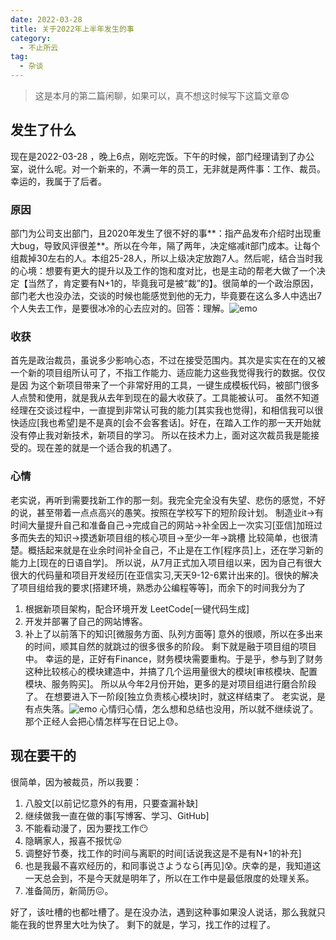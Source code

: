 ```yaml
---
date: 2022-03-28 
title: 关于2022年上半年发生的事
category: 
  - 不止所云
tag:
  - 杂谈
---
```

> 这是本月的第二篇闲聊，如果可以，真不想这时候写下这篇文章:fearful:

## 发生了什么
现在是2022-03-28 ，晚上6点，刚吃完饭。下午的时候，部门经理请到了办公室，说什么呢。对一个新来的，不满一年的员工，无非就是两件事：工作、裁员。
幸运的，我属于了后者。
### 原因
 部门为公司支出部门，且2020年发生了很不好的事**：指产品发布介绍时出现重大bug，导致风评很差**。所以在今年，隔了两年，决定缩减it部门成本。让每个组裁掉30左右的人。本组25-28人，所以上级决定放跑7人。然后呢，结合当时我的心境：想要有更大的提升以及工作的饱和度对比，也是主动的帮老大做了一个决定【当然了，肯定要有N+1的，毕竟我可是被“裁”的】。很简单的一个政治原因，部门老大也没办法，交谈的时候也能感觉到他的无力，毕竟要在这么多人中选出7个人失去工作，是要很冰冷的心去应对的。回答：理解。![emo](https://leyunone-img.oss-cn-hangzhou.aliyuncs.com/image/emo/QQ图片20220302210445.jpg)
### 收获
首先是政治裁员，虽说多少影响心态，不过在接受范围内。其次是实实在在的又被一个新的项目组所认可了，不指工作能力、适应能力这些我觉得我行的数据。仅仅是因 为这个新项目带来了一个非常好用的工具，一键生成模板代码，被部门很多人点赞和使用，就是我从去年到现在的最大收获了。工具能被认可。
虽然不知道经理在交谈过程中，一直提到非常认可我的能力[其实我也觉得]，和相信我可以很快适应[我也希望]是不是真的[会不会客套话]。好在，在踏入工作的那一天开始就没有停止我对新技术，新项目的学习。
所以在技术力上，面对这次裁员我是能接受的。现在差的就是一个适合我的机遇了。
### 心情
老实说，再听到需要找新工作的那一刻。我完全完全没有失望、悲伤的感觉，不好的说，甚至带着一点点高兴的愚笑。按照在学校写下的短阶段计划。
制造业it->有时间大量提升自己和准备自己->完成自己的网站->补全因上一次实习[亚信]加班过多而失去的知识->摸透新项目组的核心项目->至少一年->跳槽 
比较简单，也很清楚。概括起来就是在业余时间补全自己，不止是在工作[程序员]上，还在学习新的能力上[现在的日语自学]。
所以说，从7月正式加入项目组以来，因为自己有很大很大的代码量和项目开发经历[在亚信实习,天天9-12-6累计出来的]。很快的解决了项目组给我的要求[搭建环境，熟悉办公编程等等]，而余下的时间我分为了
1. 根据新项目架构，配合环境开发 LeetCode[一键代码生成]
2. 开发并部署了自己的网站博客。
3. 补上了以前落下的知识[微服务方面、队列方面等]
意外的很顺，所以在多出来的时间，顺其自然的就跳过的很多很多的阶段。
剩下就是融于项目组的项目中。
幸运的是，正好有Finance，财务模块需要重构。于是乎，参与到了财务这种比较核心的模块建造中，并搞了几个运用量很大的模块[审核模块、配置模块、服务购买]。
所以从今年2月份开始，更多的是对项目组进行磨合阶段了。
在想要进入下一阶段[独立负责核心模块]时，就这样结束了。
老实说，是有点失落。![emo](https://leyunone-img.oss-cn-hangzhou.aliyuncs.com/image/emo/QQ图片20220302210452.png)
心情归心情，怎么想和总结也没用，所以就不继续说了。那个正经人会把心情怎样写在日记上:sweat:。

## 现在要干的

很简单，因为被裁员，所以我要：
1. 八股文[以前记忆意外的有用，只要查漏补缺]
2. 继续做我一直在做的事[写博客、学习、GitHub]
3. 不能看动漫了，因为要找工作:no_mouth:
4. 隐瞒家人，报喜不报忧:stuck_out_tongue_winking_eye:
5. 调整好节奏，找工作的时间与离职的时间[话说我这是不是有N+1的补充]
6. 也是我最不喜欢经历的，和同事说さようなら[再见]:cold_sweat:。庆幸的是，我知道这一天总会到，不是今天就是明年了，所以在工作中是最低限度的处理关系。
7. 准备简历，新简历:confounded:。

好了，该吐槽的也都吐槽了。是在没办法，遇到这种事如果没人说话，那么我就只能在我的世界里大吐为快了。
剩下的就是，学习，找工作的过程了。
